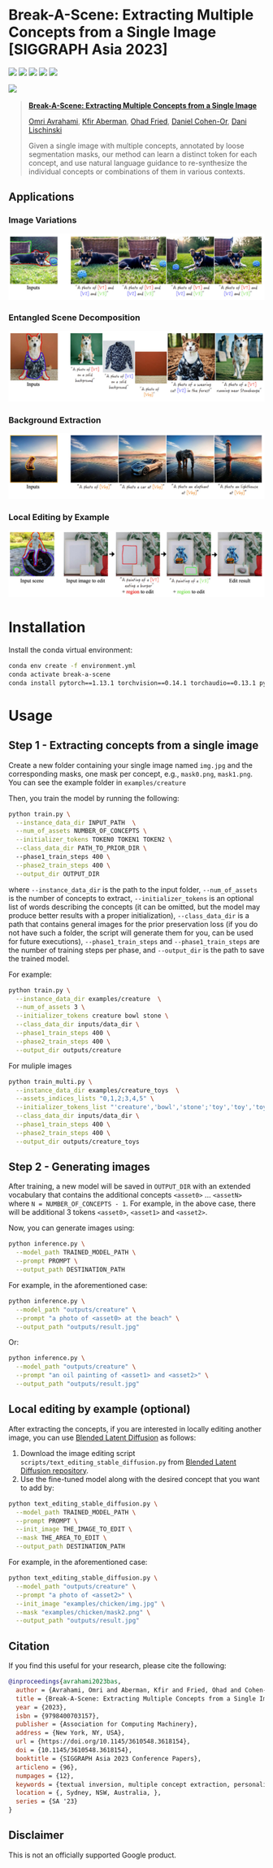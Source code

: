 # Break-A-Scene: Extracting Multiple Concepts from a Single Image [SIGGRAPH Asia 2023]
<a href="https://omriavrahami.com/break-a-scene/"><img src="https://img.shields.io/static/v1?label=Project&message=Website&color=blue"></a>
<a href="https://www.youtube.com/watch?v=-9EA-BhizgM"><img src="https://img.shields.io/static/v1?label=YouTube&message=Video&color=orange"></a>
<a href="https://arxiv.org/abs/2305.16311"><img src="https://img.shields.io/badge/arXiv-2305.16311-b31b1b.svg"></a>
<a href="https://www.apache.org/licenses/LICENSE-2.0.txt"><img src="https://img.shields.io/badge/License-Apache-yellow"></a>
<a href="https://pytorch.org/"><img src="https://img.shields.io/badge/PyTorch->=1.13.0-Red?logo=pytorch"></a>

<a href="https://omriavrahami.com/break-a-scene/"><img src="docs/teaser.gif" /></a>

> <a href="https://omriavrahami.com/break-a-scene/">**Break-A-Scene: Extracting Multiple Concepts from a Single Image**</a>
>
> <a href="https://omriavrahami.com/">Omri Avrahami</a>,
<a href="https://kfiraberman.github.io/">Kfir Aberman</a>,
<a href="https://www.ohadf.com/">Ohad Fried</a>,
<a href="https://danielcohenor.com/">Daniel Cohen-Or</a>,
<a href="https://www.cs.huji.ac.il/~danix/">Dani Lischinski</a>
>
> Given a single image with multiple concepts, annotated by loose segmentation masks, our method can learn a distinct token for each concept, and use natural language guidance to re-synthesize the individual concepts or combinations of them in various contexts.

## Applications

### Image Variations
<img src="docs/variations.jpg"/>

### Entangled Scene Decomposition
<img src="docs/entangled_scene_decomposition.jpg"/>

### Background Extraction
<img src="docs/background_extraction.jpg"/>

### Local Editing by Example
<img src="docs/local_editing.jpg"/>

# Installation
Install the conda virtual environment:
```bash
conda env create -f environment.yml
conda activate break-a-scene
conda install pytorch==1.13.1 torchvision==0.14.1 torchaudio==0.13.1 pytorch-cuda=11.7 -c pytorch -c nvidia
```

# Usage

## Step 1 - Extracting concepts from a single image
Create a new folder containing your single image named `img.jpg` and the corresponding masks, one mask per concept, e.g., `mask0.png`, `mask1.png`. You can see the example folder in `examples/creature`

Then, you train the model by running the following:
```bash
python train.py \
  --instance_data_dir INPUT_PATH  \
  --num_of_assets NUMBER_OF_CONCEPTS \
  --initializer_tokens TOKEN0 TOKEN1 TOKEN2 \
  --class_data_dir PATH_TO_PRIOR_DIR \ 
  --phase1_train_steps 400 \
  --phase2_train_steps 400 \
  --output_dir OUTPUT_DIR
```
where `--instance_data_dir` is the path to the input folder, `--num_of_assets` is the number of concepts to extract, `--initializer_tokens` is an optional list of words describing the concepts (it can be omitted, but the model may produce better results with a proper initialization), `--class_data_dir` is a path that contains general images for the prior preservation loss (if you do not have such a folder, the script will generate them for you, can be used for future executions), `--phase1_train_steps` and `--phase1_train_steps` are the number of training steps per phase, and `--output_dir` is the path to save the trained model.

For example:
```bash
python train.py \
  --instance_data_dir examples/creature  \
  --num_of_assets 3 \
  --initializer_tokens creature bowl stone \
  --class_data_dir inputs/data_dir \
  --phase1_train_steps 400 \
  --phase2_train_steps 400 \
  --output_dir outputs/creature
```
For muliple images
```bash
python train_multi.py \
  --instance_data_dir examples/creature_toys  \
  --assets_indices_lists "0,1,2;3,4,5" \
  --initializer_tokens_list "'creature','bowl','stone';'toy','toy','toy'" \
  --class_data_dir inputs/data_dir \
  --phase1_train_steps 400 \
  --phase2_train_steps 400 \
  --output_dir outputs/creature_toys
```

## Step 2 - Generating images
After training, a new model will be saved in `OUTPUT_DIR` with an extended vocabulary that contains the additional concepts `<asset0>` ... `<assetN>` where `N = NUMBER_OF_CONCEPTS - 1`. For example, in the above case, there will be additional 3 tokens `<asset0>`, `<asset1>` and `<asset2>`.

Now, you can generate images using:
```bash
python inference.py \
  --model_path TRAINED_MODEL_PATH \
  --prompt PROMPT \
  --output_path DESTINATION_PATH
```

For example, in the aforementioned case:
```bash
python inference.py \
  --model_path "outputs/creature" \
  --prompt "a photo of <asset0> at the beach" \
  --output_path "outputs/result.jpg"
```

Or:
```bash
python inference.py \
  --model_path "outputs/creature" \
  --prompt "an oil painting of <asset1> and <asset2>" \
  --output_path "outputs/result.jpg"
```

## Local editing by example (optional)

After extracting the concepts, if you are interested in locally editing another image, you can use [Blended Latent Diffusion](https://omriavrahami.com/blended-latent-diffusion-page/) as follows:
1. Download the image editing script `scripts/text_editing_stable_diffusion.py` from [Blended Latent Diffusion repository](https://github.com/omriav/blended-latent-diffusion).
2. Use the fine-tuned model along with the desired concept that you want to add by:
```bash
python text_editing_stable_diffusion.py \
  --model_path TRAINED_MODEL_PATH \
  --prompt PROMPT \
  --init_image THE_IMAGE_TO_EDIT \
  --mask THE_AREA_TO_EDIT \
  --output_path DESTINATION_PATH
```

For example, in the aforementioned case:
```bash
python text_editing_stable_diffusion.py \
  --model_path "outputs/creature" \
  --prompt "a photo of <asset2>" \
  --init_image "examples/chicken/img.jpg" \
  --mask "examples/chicken/mask2.png" \
  --output_path "outputs/result.jpg"
```

## Citation
If you find this useful for your research, please cite the following:
```bibtex
@inproceedings{avrahami2023bas,
  author = {Avrahami, Omri and Aberman, Kfir and Fried, Ohad and Cohen-Or, Daniel and Lischinski, Dani},
  title = {Break-A-Scene: Extracting Multiple Concepts from a Single Image},
  year = {2023},
  isbn = {9798400703157},
  publisher = {Association for Computing Machinery},
  address = {New York, NY, USA},
  url = {https://doi.org/10.1145/3610548.3618154},
  doi = {10.1145/3610548.3618154},        
  booktitle = {SIGGRAPH Asia 2023 Conference Papers},
  articleno = {96},
  numpages = {12},
  keywords = {textual inversion, multiple concept extraction, personalization},
  location = {, Sydney, NSW, Australia, },
  series = {SA '23}
}
```

## Disclaimer

This is not an officially supported Google product.